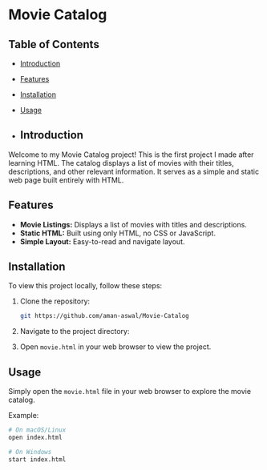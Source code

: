 # Movie Catalog

## Table of Contents
- [Introduction](#introduction)
- [Features](#features)
- [Installation](#installation)
- [Usage](#usage)
  
- ## Introduction
Welcome to my Movie Catalog project! This is the first project I made after learning HTML. The catalog displays a list of movies with their titles, descriptions, and other relevant information. It serves as a simple and static web page built entirely with HTML.

## Features
- **Movie Listings:** Displays a list of movies with titles and descriptions.
- **Static HTML:** Built using only HTML, no CSS or JavaScript.
- **Simple Layout:** Easy-to-read and navigate layout.

## Installation
To view this project locally, follow these steps:

1. Clone the repository:
    ```sh
    git https://github.com/aman-aswal/Movie-Catalog
    ```

2. Navigate to the project directory:
   

3. Open `movie.html` in your web browser to view the project.

## Usage
Simply open the `movie.html` file in your web browser to explore the movie catalog.

Example:
```sh
# On macOS/Linux
open index.html

# On Windows
start index.html
